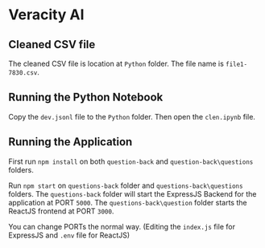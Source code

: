 # Veracity AI

## Cleaned CSV file

The cleaned CSV file is location at `Python` folder. The file name is `file1-7830.csv`.

## Running the Python Notebook

Copy the `dev.jsonl` file to the `Python` folder. Then open the `clen.ipynb` file.

## Running the Application

First run `npm install` on both `question-back` and `question-back\questions` folders.

Run `npm start` on `questions-back` folder and `questions-back\questions` folders.
The `questions-back` folder will start the ExpressJS Backend for the application at PORT `5000`.
The `questions-back\question` folder starts the ReactJS frontend at PORT `3000`.

You can change PORTs the normal way. (Editing the `index.js` file for ExpressJS and `.env` file for ReactJS)
